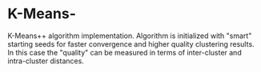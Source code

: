 # K-Means-

K-Means++ algorithm implementation. Algorithm is initialized with "smart" starting seeds for faster convergence and higher quality clustering results. In this case the "quality" can be measured in terms of inter-cluster and intra-cluster distances.
